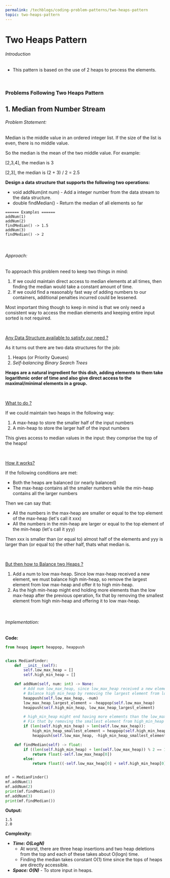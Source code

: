 ```yaml
---
permalink: /techblogs/coding-problem-patterns/two-heaps-pattern
topic: two-heaps-pattern
---
```




# Two Heaps Pattern

###### Introduction

- This pattern is based on the use of 2 heaps to process the elements.

<br>

### Problems Following Two Heaps Pattern

## 1. Median from Number Stream

###### Problem Statement:

Median is the middle value in an ordered integer list. If the size of the list is even, there is no middle value.

So the median is the mean of the two middle value.
For example:

[2,3,4], the median is 3

[2,3], the median is (2 + 3) / 2 = 2.5

**Design a data structure that supports the following two operations:**

- void addNum(int num) - Add a integer number from the data stream to the data structure.
- double findMedian() - Return the median of all elements so far

```
====== Examples ======
addNum(1)
addNum(2)
findMedian() -> 1.5
addNum(3) 
findMedian() -> 2
```

<br>

###### Approach:

To approach this problem need to keep two things in mind:

1. If we could maintain direct access to median elements at all times, then finding the median would take a constant amount of time.
2. If we could find a reasonably fast way of adding numbers to our containers, additional penalties incurred could be lessened.

Most important thing though to keep in mind is that we only need a consistent way to access the median elements and keeping entire input sorted is not required.

<br>

[Any Data Structure available to satisfy our need ?]()

As it turns out there are two data structures for the job:

1. Heaps (or Priority Queues)
2. *Self-balancing Binary Search Trees*

**Heaps are a natural ingredient for this dish, adding elements to them take logarithmic order of time and also give direct access to the maximal/minimal elements in a group.**

<br>

[What to do ?]()

If we could maintain two heaps in the following way:

1. A max-heap to store the smaller half of the input numbers
2. A min-heap to store the larger half of the input numbers

This gives access to median values in the input: they comprise the top of the heaps!

<br>

[How it works?]()

If the following conditions are met:

- Both the heaps are balanced (or nearly balanced)
- The max-heap contains all the smaller numbers while the min-heap contains all the larger numbers

Then we can say that:

- All the numbers in the max-heap are smaller or equal to the top element of the max-heap (let's call it xxx)
- All the numbers in the min-heap are larger or equal to the top element of the min-heap (let's call it yyy)

Then xxx is smaller than (or equal to) almost half of the elements and yyy is larger than (or equal to) the other half, thats what median is.

<br>

[But then how to Balance two Heaps ?]()

1. Add a num to low max-heap. Since low max-heap received a new element, we must balance high min-heap, so remove the largest element from low max-heap and offer it to high min-heap.
2. As the high min-heap might end holding more elements than the low max-heap after the previous operation, fix that by removing the smallest element from high min-heap and offering it to low max-heap.

<br>

###### Implementation:

**Code:**

```python
from heapq import heappop, heappush


class MedianFinder:
    def __init__(self):
        self.low_max_heap = []
        self.high_min_heap = []

    def addNum(self, num: int) -> None:
        # Add num low_max_heap, since low_max_heap received a new element
        # Balance high_min_heap by removing the largest element from low_max_heap and offer to high_min_heap.
        heappush(self.low_max_heap, -num)
        low_max_heap_largest_element = -heappop(self.low_max_heap)
        heappush(self.high_min_heap, low_max_heap_largest_element)

        # high_min_heap might end having more elements than the low_max_heap, after the previous operation.
        # Fix that by removing the smallest element from high_min_heap and offering it to low_max_heap.
        if (len(self.high_min_heap) > len(self.low_max_heap)):
            high_min_heap_smallest_element = heappop(self.high_min_heap)
            heappush(self.low_max_heap, -high_min_heap_smallest_element)

    def findMedian(self) -> float:
        if ((len(self.high_min_heap) + len(self.low_max_heap)) % 2 == 1):
            return float(-self.low_max_heap[0])
        else:
            return float((-self.low_max_heap[0] + self.high_min_heap[0])/2)


mf = MedianFinder()
mf.addNum(1)
mf.addNum(2)
print(mf.findMedian())
mf.addNum(3)
print(mf.findMedian())
```

**Output:**

```
1.5
2.0
```

**Complexity:**

- ***Time: O(LogN)*** 
  - At worst, there are three heap insertions and two heap deletions from the top and each of these takes about O(log⁡n) time.
  - Finding the median takes constant O(1) time since the tops of heaps are directly accessible.
- ***Space: O(N)*** - To store input in heaps.

